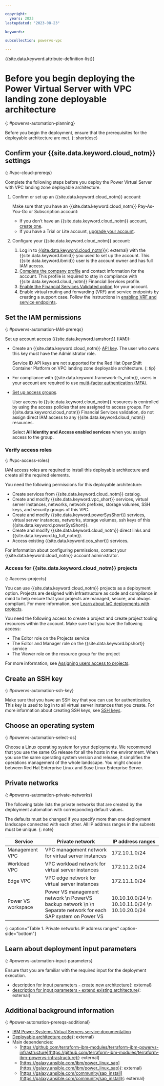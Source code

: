 ```yaml
---

copyright:
  years: 2023
lastupdated: "2023-08-23"

keywords:

subcollection: powervs-vpc

---
```


{{site.data.keyword.attribute-definition-list}}

# Before you begin deploying the Power Virtual Server with VPC landing zone deployable architecture
{: #powervs-automation-planning}

Before you begin the deployment, ensure that the prerequisites for the deployable architecture are met.
{: shortdesc}

## Confirm your {{site.data.keyword.cloud_notm}} settings
{: #vpc-cloud-prereqs}

Complete the following steps before you deploy the Power Virtual Server with VPC landing zone deployable architecture.

1.  Confirm or set up an {{site.data.keyword.cloud_notm}} account:

    Make sure that you have an {{site.data.keyword.cloud_notm}} Pay-As-You-Go or Subscription account:

    - If you don't have an {{site.data.keyword.cloud_notm}} account, [create one](/docs/account?topic=account-account-getting-started).
    - If you have a Trial or Lite account, [upgrade your account](/docs/account?topic=account-upgrading-account).
1.  Configure your {{site.data.keyword.cloud_notm}} account:
    1.  Log in to [{{site.data.keyword.cloud_notm}}](https://cloud.ibm.com){: external} with the {{site.data.keyword.ibmid}} you used to set up the account. This {{site.data.keyword.ibmid}} user is the account owner and has full IAM access.
    1.  [Complete the company profile](/docs/account?topic=account-contact-info) and contact information for the account. This profile is required to stay in compliance with {{site.data.keyword.cloud_notm}} Financial Services profile.
    1.  [Enable the Financial Services Validated option](/docs/account?topic=account-enabling-fs-validated) for your account.
    1.  Enable virtual routing and forwarding (VRF) and service endpoints by creating a support case. Follow the instructions in [enabling VRF and service endpoints](/docs/account?topic=account-vrf-service-endpoint&interface=ui#vrf).

## Set the IAM permissions
{: #powervs-automation-IAM-prereqs}

Set up account access ({{site.data.keyword.iamshort}} (IAM)):
- Create an {{site.data.keyword.cloud_notm}} [API key](/docs/account?topic=account-userapikey#create_user_key). The user who owns this key must have the Administrator role.

    Service ID API keys are not supported for the Red Hat OpenShift Container Platform on VPC landing zone deployable architecture.
    {: tip}

- For compliance with {{site.data.keyword.framework-fs_notm}}, users in your account are required to use [multi-factor authentication (MFA)](/docs/account?topic=account-account-getting-started#account-gs-mfa).
- [Set up access groups](/docs/account?topic=account-accoungetting-started#account-gs-accessgroups).

    User access to {{site.data.keyword.cloud_notm}} resources is controlled by using the access policies that are assigned to access groups. For {{site.data.keyword.cloud_notm}} Financial Services validation, do not assign direct IAM access to any {{site.data.keyword.cloud_notm}} resources.

    Select **All Identity and Access enabled services** when you assign access to the group.

### Verify access roles
{: #vpc-access-roles}

IAM access roles are required to install this deployable architecture and create all the required elements.

You need the following permissions for this deployable architecture:

- Create services from {{site.data.keyword.cloud_notm}} catalog.
- Create and modify {{site.data.keyword.vpc_short}} services, virtual server instances, networks, network prefixes, storage volumes, SSH keys, and security groups of this VPC.
- Create and modify {{site.data.keyword.powerSysShort}} services, virtual server instances, networks, storage volumes, ssh keys of this {{site.data.keyword.powerSysShort}}.
- Create and modify {{site.data.keyword.cloud_notm}} direct links and {{site.data.keyword.tg_full_notm}}.
- Access existing {{site.data.keyword.cos_short}} services.

For information about configuring permissions, contact your {{site.data.keyword.cloud_notm}} account administrator.

### Access for {{site.data.keyword.cloud_notm}} projects
{: #access-projects}

You can use {{site.data.keyword.cloud_notm}} projects as a deployment option. Projects are designed with infrastructure as code and compliance in mind to help ensure that your projects are managed, secure, and always compliant. For more information, see [Learn about IaC deployments with projects](/docs/secure-enterprise?topic=secure-enterprise-understanding-projects).

You need the following access to create a project and create project tooling resources within the account. Make sure that you have the following access:

- The Editor role on the Projects service
- The Editor and Manager role on the {{site.data.keyword.bpshort}} service
- The Viewer role on the resource group for the project

For more information, see [Assigning users access to projects](/docs/secure-enterprise?topic=secure-enterprise-access-project).

## Create an SSH key
{: #powervs-automation-ssh-key}

Make sure that you have an SSH key that you can use for authentication. This key is used to log in to all virtual server instances that you create. For more information about creating SSH keys, see [SSH keys](/docs/vpc?topic=vpc-ssh-keys).

## Choose an operating system
{: #powervs-automation-select-os}

Choose a Linux operating system for your deployments. We recommend that you use the same OS release for all the hosts in the environment. When you use the same operating system version and release, it simplifies the operations management of the whole landscape. You might choose between Red Hat Enterprise Linux and Suse Linux Enterprise Server.

## Private networks
{: #powervs-automation-private-networks}

The following table lists the private networks that are created by the deployment automation with corresponding default values. 

The defaults must be changed if you specify more than one deployment landscape connected with each other. All IP address ranges in the subnets must be unique.
{: note}

| Service | Private network | IP address ranges |
| --- | --- | --- |
| Management VPC | VPC management network for virtual server instances  | 172.10.1.0/24 |
| Workload VPC | VPC workload network for virtual server instances | 172.11.2.0/24 |
| Edge VPC | VPC edge network for virtual server instances | 172.11.1.0/24 |
| Power VS workspace | Power VS management network  \n PowerVS backup network  \n  \n Separate network for each SAP system on Power VS | 10.10.10.0/24 \n 10.10.11.0/24 \n 10.10.20.0/24 |
{: caption="Table 1. Private networks IP address ranges" caption-side="bottom"}

## Learn about deployment input parameters
{: #powervs-automation-input-parameters}

Ensure that you are familiar with the required input for the deployment execution. 
- [description for input parameters - create new architecture](https://github.com/terraform-ibm-modules/terraform-ibm-powervs-infrastructure/blob/main/solutions/full-stack/README.md){: external}
- [description for input parameters - extend existing architecture](https://github.com/terraform-ibm-modules/terraform-ibm-powervs-infrastructure/blob/main/solutions/extension/README.md){: external}

## Additional background information
{: #power-automation-prereqs-additional}

- [IBM Power Systems Virtual Servers service documentation](https://cloud.ibm.com/docs/power-iaas)
- [Deployable architecture code](https://github.com/terraform-ibm-modules/terraform-ibm-powervs-sap){: external}
- Main dependencies:
   - [https://github.com/terraform-ibm-modules/terraform-ibm-powervs-infrastructure](https://github.com/terraform-ibm-modules/terraform-ibm-powervs-infrastructure){: external}
   - [https://galaxy.ansible.com/ibm/power_linux_sap](https://galaxy.ansible.com/ibm/power_linux_sap){: external}
   - [https://galaxy.ansible.com/community/sap_install](https://galaxy.ansible.com/community/sap_install){: external}
